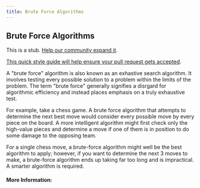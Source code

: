 ```yaml
---
title: Brute Force Algorithms
---
```

## Brute Force Algorithms

This is a stub. <a href='https://github.com/freecodecamp/guides/tree/master/src/pages/algorithms/brute-force-algorithms/index.md' target='_blank' rel='nofollow'>Help our community expand it</a>.

<a href='https://github.com/freecodecamp/guides/blob/master/README.md' target='_blank' rel='nofollow'>This quick style guide will help ensure your pull request gets accepted</a>.

<!-- The article goes here, in GitHub-flavored Markdown. Feel free to add YouTube videos, images, and CodePen/JSBin embeds  -->
A "brute force" algorithm is also known as an exhastive search algorithm. It involves testing every possible solution to a problem within the limits of the problem. The term "brute force" generally signifies a disrgard for algorithmic efficiency and instead places emphasis on a truly exhaustive test.

For example, take a chess game. A brute force algorithm that attempts to determine the next best move would consider every possible move by every piece on the board. A more intelligent algorithm might first check only the high-value pieces and determine a move if one of them is in position to do some damage to the opposing team.

For a single chess move, a brute-force algorithm might well be the best algorithm to apply; however, if you want to determine the next 3 moves to make, a brute-force algorithm ends up taking far too long and is impractical. A smarter algorithm is required.

#### More Information:
<!-- Please add any articles you think might be helpful to read before writing the article -->


